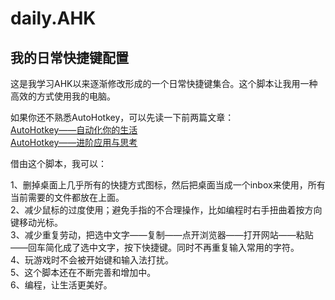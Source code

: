 # daily.AHK
## 我的日常快捷键配置
这是我学习AHK以来逐渐修改形成的一个日常快捷键集合。这个脚本让我用一种高效的方式使用我的电脑。  

如果你还不熟悉AutoHotkey，可以先读一下前两篇文章：  
[AutoHotkey——自动化你的生活](http://withlihui.com/autohotkey-automate-your-life/)  
[AutoHotkey——进阶应用与思考](http://withlihui.com/autohotkey-advanced-application-and-thinking/)  

借由这个脚本，我可以：  

1、删掉桌面上几乎所有的快捷方式图标，然后把桌面当成一个inbox来使用，所有当前需要的文件都放在上面。  
2、减少鼠标的过度使用；避免手指的不合理操作，比如编程时右手扭曲着按方向键移动光标。  
3、减少重复劳动，把选中文字——复制——点开浏览器——打开网站——粘贴——回车简化成了选中文字，按下快捷键。同时不再重复输入常用的字符。  
4、玩游戏时不会被开始键和输入法打扰。  
5、这个脚本还在不断完善和增加中。  
6、编程，让生活更美好。  
